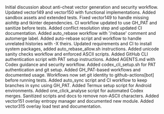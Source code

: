 Initial discussion about anti-cheat vector generation and security workflow.
Updated vector149 and vector150 with functional implementations. Added sandbox assets and extended tests.
Fixed vector149 to handle missing aiohttp and tkinter dependencies.
CI workflow updated to use GH_PAT and sanitize before tests.
Added conflict resolution step and updated CI documentation.
Added auto_rebase workflow with '/rebase' comment and automerge label.
Added auto-rebase script and workflow to handle unrelated histories with -X theirs.
Updated requirements and CI to install system packages, added auto_rebase_allow.sh instructions.
Added unicode sanity checks workflow and enforced ASCII scripts.
Added GitHub CLI authentication script with PAT setup instructions.
Added AGENTS.md with Codex guidance and security workflow.
Added codex_cli_setup.sh for PAT authentication and git setup.
Added GH_PAT-based workflows and documented usage.
Workflows now set git identity to github-actions[bot] before running tests.
Added auto_sync script and CI workflow to keep branches in sync using GH_PAT.
Added Termux setup script for Android environments.
Added one_click_analyse script for automated Codex merges.
Sanitized scripts and docs to remove non-ASCII characters.
Added vector151 overlay entropy manager and documented new module.
Added vector315 overlay load test and documentation.
